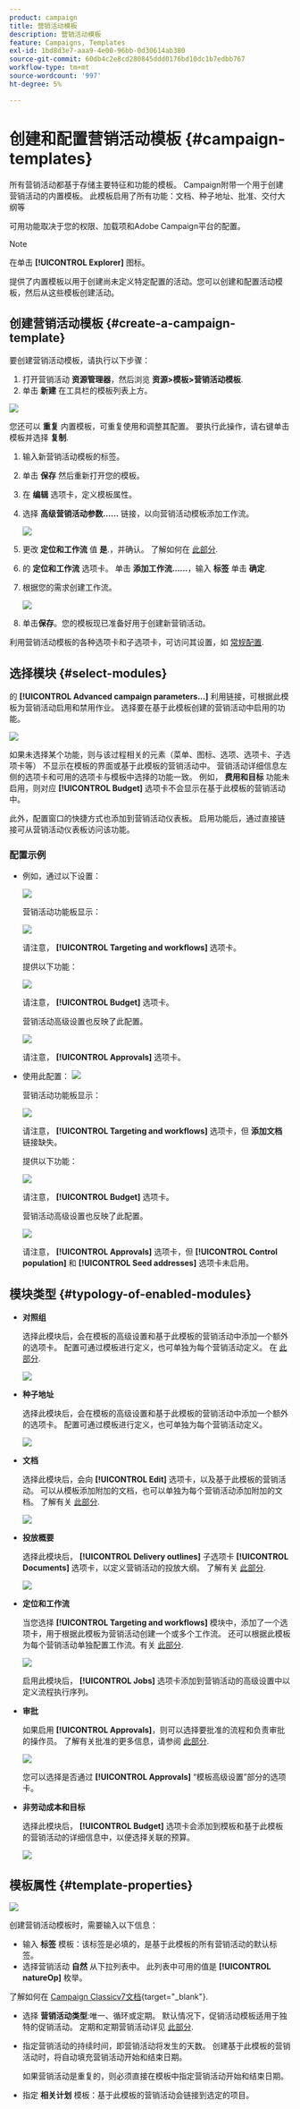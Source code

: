 ```yaml
---
product: campaign
title: 营销活动模板
description: 营销活动模板
feature: Campaigns, Templates
exl-id: 1bd8d3e7-aaa9-4e00-96bb-0d30614ab380
source-git-commit: 60db4c2e8cd280845ddd0176bd10dc1b7edbb767
workflow-type: tm+mt
source-wordcount: '997'
ht-degree: 5%

---
```


# 创建和配置营销活动模板 {#campaign-templates}

所有营销活动都基于存储主要特征和功能的模板。 Campaign附带一个用于创建营销活动的内置模板。 此模板启用了所有功能：文档、种子地址、批准、交付大纲等

可用功能取决于您的权限、加载项和Adobe Campaign平台的配置。


>[!NOTE]
>
>在单击 **[!UICONTROL Explorer]** 图标。

提供了内置模板以用于创建尚未定义特定配置的活动。您可以创建和配置活动模板，然后从这些模板创建活动。

## 创建营销活动模板 {#create-a-campaign-template}

要创建营销活动模板，请执行以下步骤：

1. 打开营销活动 **资源管理器**，然后浏览 **资源>模板>营销活动模板**.
1. 单击 **新建** 在工具栏的模板列表上方。

![](assets/campaign-template-node.png)

您还可以 **重复** 内置模板，可重复使用和调整其配置。 要执行此操作，请右键单击模板并选择 **复制**.

1. 输入新营销活动模板的标签。
1. 单击 **保存** 然后重新打开您的模板。
1. 在 **编辑** 选项卡，定义模板属性。
1. 选择 **高级营销活动参数……** 链接，以向营销活动模板添加工作流。

   ![](assets/campaign-template-parameters.png)

1. 更改 **定位和工作流** 值 **是**.，并确认。 了解如何在 [此部分](#typology-of-enabled-modules).
1. 的 **定位和工作流** 选项卡。 单击 **添加工作流……**，输入 **标签** 单击 **确定**.
1. 根据您的需求创建工作流。

   ![](assets/campaign-template-create-wf.png)

1. 单击&#x200B;**保存**。您的模板现已准备好用于创建新营销活动。

利用营销活动模板的各种选项卡和子选项卡，可访问其设置，如 [常规配置](#general-configuration).

## 选择模块 {#select-modules}

的 **[!UICONTROL Advanced campaign parameters...]** 利用链接，可根据此模板为营销活动启用和禁用作业。 选择要在基于此模板创建的营销活动中启用的功能。

![](assets/campaign-template-select-modules.png)

如果未选择某个功能，则与该过程相关的元素（菜单、图标、选项、选项卡、子选项卡等） 不显示在模板的界面或基于此模板的营销活动中。 营销活动详细信息左侧的选项卡和可用的选项卡与模板中选择的功能一致。 例如， **费用和目标** 功能未启用，则对应 **[!UICONTROL Budget]** 选项卡不会显示在基于此模板的营销活动中。

此外，配置窗口的快捷方式也添加到营销活动仪表板。 启用功能后，通过直接链接可从营销活动仪表板访问该功能。

### 配置示例

* 例如，通过以下设置：

   ![](assets/campaign-template-select-functionalities.png)

   营销活动功能板显示：

   ![](assets/campaign-template-dashboard-sample-1.png)

   请注意， **[!UICONTROL Targeting and workflows]** 选项卡。

   提供以下功能：

   ![](assets/campaign-template-edit-sample-1.png)

   请注意， **[!UICONTROL Budget]** 选项卡。

   营销活动高级设置也反映了此配置。

   ![](assets/campaign-template-parameters-sample-1.png)

   请注意， **[!UICONTROL Approvals]** 选项卡。

* 使用此配置：
   ![](assets/campaign-template-dashboard-sample-2.png)

   营销活动功能板显示：

   ![](assets/campaign-template-select-functionalities-2.png)

   请注意， **[!UICONTROL Targeting and workflows]** 选项卡，但 **添加文档** 链接缺失。

   提供以下功能：

   ![](assets/campaign-template-edit-sample-2.png)

   请注意， **[!UICONTROL Budget]** 选项卡。

   营销活动高级设置也反映了此配置。

   ![](assets/campaign-template-parameters-sample-2.png)

   请注意， **[!UICONTROL Approvals]** 选项卡，但 **[!UICONTROL Control population]** 和 **[!UICONTROL Seed addresses]** 选项卡未启用。


## 模块类型 {#typology-of-enabled-modules}

* **对照组**

   选择此模块后，会在模板的高级设置和基于此模板的营销活动中添加一个额外的选项卡。 配置可通过模板进行定义，也可单独为每个营销活动定义。 在 [此部分](marketing-campaign-deliveries.md#defining-a-control-group).

   ![](assets/template-activate-1.png)


* **种子地址**

   选择此模块后，会在模板的高级设置和基于此模板的营销活动中添加一个额外的选项卡。 配置可通过模板进行定义，也可单独为每个营销活动定义。

   ![](assets/template-activate-2.png)

* **文档**

   选择此模块后，会向 **[!UICONTROL Edit]** 选项卡，以及基于此模板的营销活动。 可以从模板添加附加的文档，也可以单独为每个营销活动添加附加的文档。 了解有关 [此部分](marketing-campaign-deliveries.md#manage-associated-documents).

   ![](assets/template-activate-3.png)

* **投放概要**

   选择此模块后， **[!UICONTROL Delivery outlines]** 子选项卡 **[!UICONTROL Documents]** 选项卡，以定义营销活动的投放大纲。 了解有关 [此部分](marketing-campaign-assets.md#delivery-outlines).

   ![](assets/template-activate-4.png)

* **定位和工作流**

   当您选择 **[!UICONTROL Targeting and workflows]** 模块中，添加了一个选项卡，用于根据此模板为营销活动创建一个或多个工作流。 还可以根据此模板为每个营销活动单独配置工作流。有关 [此部分](marketing-campaign-deliveries.md#build-the-main-target-in-a-workflow).

   ![](assets/template-activate-5.png)

   启用此模块后， **[!UICONTROL Jobs]** 选项卡添加到营销活动的高级设置中以定义流程执行序列。

* **审批**

   如果启用 **[!UICONTROL Approvals]**，则可以选择要批准的流程和负责审批的操作员。 了解有关批准的更多信息，请参阅 [此部分](marketing-campaign-approval.md#select-reviewers).

   ![](assets/template-activate-6.png)

   您可以选择是否通过 **[!UICONTROL Approvals]** “模板高级设置”部分的选项卡。

* **非劳动成本和目标**

   选择此模块后， **[!UICONTROL Budget]** 选项卡会添加到模板和基于此模板的营销活动的详细信息中，以便选择关联的预算。

   ![](assets/template-activate-7.png)


## 模板属性 {#template-properties}

![](assets/template-op-type.png)

创建营销活动模板时，需要输入以下信息：

* 输入 **标签** 模板：该标签是必填的，是基于此模板的所有营销活动的默认标签。
* 选择营销活动 **自然** 从下拉列表中。 此列表中可用的值是 **[!UICONTROL natureOp]** 枚举。

了解如何在 [Campaign Classicv7文档](https://experienceleague.adobe.com/docs/campaign-classic/using/getting-started/administration-basics/managing-enumerations.html){target="_blank"}.


* 选择 **营销活动类型**:唯一、循环或定期。 默认情况下，促销活动模板适用于独特的促销活动。 定期和定期营销活动详见 [此部分](recurring-periodic-campaigns.md).
* 指定营销活动的持续时间，即营销活动将发生的天数。 创建基于此模板的营销活动时，将自动填充营销活动开始和结束日期。

   如果营销活动是重复的，则必须直接在模板中指定营销活动开始和结束日期。

* 指定 **相关计划** 模板：基于此模板的营销活动会链接到选定的项目。

<!--
## Track campaign execution{#campaign-reverse-scheduling}

You can create a schedule for a campaign and track accomplishments, for instance to prepare an event schedule for a specific date. Campaign templates now let you calculate the start date of a task based on the end date of a campaign.


In the task configuration box, go to the **[!UICONTROL Implementation schedule]** area and check the **[!UICONTROL The start date is calculated based on the campaign end date]** box. (Here, "start date" is the task start date). Go to the **[!UICONTROL Start]** field and enter an interval: the task will start this long before the campaign end date. If you enter a period which is longer than the campaign is set to last, the task will begin before the campaign.

![](assets/mrm_task_in_template_start_date.png)

When you create a campaign using this template, the task start date will be calculated automatically. However, you can always change it later.-->
